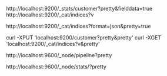 http://localhost:9200/_stats/customer?pretty&fielddata=true
http://localhost:9200/_cat/indices?v


http://localhost:9200/_cat/indices?format=json&pretty=true

curl -XPUT 'localhost:9200/customer?pretty&pretty'
curl -XGET 'localhost:9200/_cat/indices?v&pretty'

http://localhost:9600/_node/pipeline?pretty

http://localhost:9600/_node/stats/?pretty